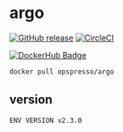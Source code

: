 # argo

[![GitHub release](https://img.shields.io/github/release/opspresso/argo.svg)](https://github.com/opspresso/argo/releases)
[![CircleCI](https://circleci.com/gh/opspresso/argo.svg?style=svg)](https://circleci.com/gh/opspresso/argo)

[![DockerHub Badge](http://dockeri.co/image/opspresso/argo)](https://hub.docker.com/r/opspresso/argo/)

```bash
docker pull opspresso/argo
```

## version

```
ENV VERSION v2.3.0
```
